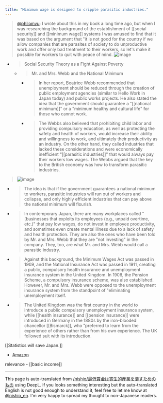 ```yaml
---
title: "Minimum wage is designed to cripple parasitic industries."
---
```


> [@philomyu](https://twitter.com/philomyu/status/1686745234217058306?s=20): I wrote about this in my book a long time ago, but when I was researching the background of the establishment of [[social security]] and [[minimum wage]] systems I was amused to find that it was based on the argument that "it is not good for the country if we allow companies that are parasites of society to do unproductive work and offer only bad treatment to their workers, so let's make it possible for workers to quit with peace of mind.
>  ![image](https://gyazo.com/4f0ab0a7e52770ceb63a624a2e8cad81/thumb/1000)

- > Social Security Theory as a Fight Against Poverty
    - > Mr. and Mrs. Webb and the National Minimum
        - > In her report, Beatrice Webb recommended that unemployment should be reduced through the creation of public employment agencies (similar to Hello Work in Japan today) and public works projects. He also stated the idea that the government should guarantee a "[[national minimum]]" or a "minimum healthy and cultural life" for those who cannot work.
        - > The Webbs also believed that prohibiting child labor and providing compulsory education, as well as protecting the safety and health of workers, would increase their ability and willingness to work, and ultimately their productivity as an industry. On the other hand, they called industries that lacked these considerations and were economically inefficient "[[parasitic industries]]" that would always pay their workers low wages. The Webbs argued that the key to the British economy was how to transform parasitic industries.

>  ![image](https://gyazo.com/438917caf71ff8d3fa7450a7e44245db/thumb/1000)
- > The idea is that if the government guarantees a national minimum to workers, parasitic industries will run out of workers and collapse, and only highly efficient industries that can pay above the national minimum will flourish.
- > In contemporary Japan, there are many workplaces called "[businesses that exploits its employees (e.g., unpaid overtime, etc.)" that pay low wages, do not invest in employee productivity, and sometimes even create mental illness due to a lack of safety and health protection. They are also the ones who have been told by Mr. and Mrs. Webb that they are "not investing" in the company. They, too, are what Mr. and Mrs. Webb would call a parasitic industry.
- > Against this background, the Minimum Wages Act was passed in 1909, and the National Insurance Act was passed in 1911, creating a public, compulsory health insurance and unemployment insurance system in the United Kingdom. In 1908, the Pension Scheme, a compulsory insurance scheme, was also established. However, Mr. and Mrs. Webb were opposed to the unemployment insurance system from the standpoint of "eliminating unemployment itself.
- > The United Kingdom was the first country in the world to introduce a public compulsory unemployment insurance system, while [[health insurance]] and [[pension insurance]] were introduced in Germany in the 1880s by the iron-blooded chancellor [[Bismarck]], who "preferred to learn from the experience of others rather than from his own experience. The UK followed suit with its introduction.

[[Statistics will save Japan.]]
- [Amazon](https://amzn.to/3QmZAEM)

relevance
    - [[basic income]]

---
This page is auto-translated from [/nishio/最低賃金は寄生的産業を潰すためのもの](https://scrapbox.io/nishio/最低賃金は寄生的産業を潰すためのもの) using DeepL. If you looks something interesting but the auto-translated English is not good enough to understand it, feel free to let me know at [@nishio_en](https://twitter.com/nishio_en). I'm very happy to spread my thought to non-Japanese readers.